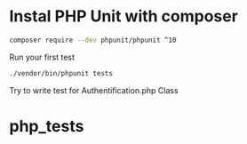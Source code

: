 # Instal PHP Unit with composer

```bash
composer require --dev phpunit/phpunit ^10
```

Run your first test
```bash
./vendor/bin/phpunit tests
```

Try to write test for Authentification.php Class

# php_tests
